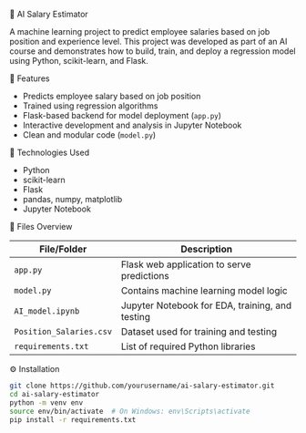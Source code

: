 🤖 AI Salary Estimator

A machine learning project to predict employee salaries based on job position and experience level. This project was developed as part of an AI course and demonstrates how to build, train, and deploy a regression model using Python, scikit-learn, and Flask.


📌 Features

- Predicts employee salary based on job position
- Trained using regression algorithms
- Flask-based backend for model deployment (`app.py`)
- Interactive development and analysis in Jupyter Notebook
- Clean and modular code (`model.py`)


🧠 Technologies Used

- Python
- scikit-learn
- Flask
- pandas, numpy, matplotlib
- Jupyter Notebook


📂 Files Overview

| File/Folder             | Description                                        |
|-------------------------|----------------------------------------------------|
| `app.py`                | Flask web application to serve predictions         |
| `model.py`              | Contains machine learning model logic              |
| `AI_model.ipynb`        | Jupyter Notebook for EDA, training, and testing    |
| `Position_Salaries.csv` | Dataset used for training and testing              |
| `requirements.txt`      | List of required Python libraries                  |


⚙️ Installation

```bash
git clone https://github.com/yourusername/ai-salary-estimator.git
cd ai-salary-estimator
python -m venv env
source env/bin/activate  # On Windows: env\Scripts\activate
pip install -r requirements.txt
